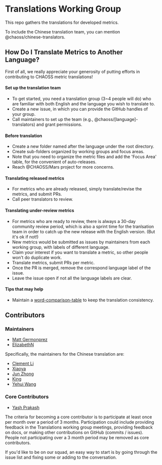 # Translations Working Group

This repo gathers the translations for developed metrics. 

To include the Chinese translation team, you can mention @chaoss/chinese-translators.

## How Do I Translate Metrics to Another Language?

First of all, we really appreciate your generosity of putting efforts in contributing to CHAOSS metric translations!

#### Set up the translation team
- To get started, you need a translation group (3~4 people will do) who are familiar with both English and the language you wish to translate to.
- Create a new issue, in which you can provide the GitHub handles of your group. 
- Call maintainers to set up the team (e.g., @chaoss/[language]-translators) and grant permissions.

#### Before translation
- Create a new folder named after the language under the root directory.
- Create sub-folders organized by working groups and focus areas.
- Note that you need to organize the metric files and add the 'Focus Area' table, for the convenient of auto-releases.
- Reach @CHAOSS/Mars project for more concerns.

#### Translating released metrics
- For metrics who are already released, simply translate/revise the metrics, and submit PRs.
- Call peer translators to review.

#### Translating under-review metrics
- For metrics who are ready to review, there is always a 30-day community review period, which is also a sprint time for the tranlsation team in order to catch up the new release with the English version. (But it's ok if not!)
- New metrics would be submitted as issues by maintainers from each working group, with labels of different language.
- Claim your interest if you want to translate a metric, so other people won't do duplicate work.
- Translate metrics, submit PRs per metric.
- Once the PR is merged, remove the correspond language label of the issue.
- Leave the issue open if not all the language labels are clear.

#### Tips that may help
- Maintain a [word-comparison-table](https://github.com/chaoss/translations/blob/main/chinese/english-chinese-comparison-table.md) to keep the translation consistency.


## Contributors

### Maintainers

- [Matt Germonprez](https://github.com/germonprez)
- [ElizabethN](https://github.com/ElizabethN)

Specifically, the maintainers for the Chinese translation are:

- [Clement Li](https://github.com/robekeane)
- [Xiaoya](https://github.com/xiaoya-Esther)
- [Jun Zhong](https://github.com/zhongjun2)
- [King](https://github.com/king-gao)
- [Yehui Wang](https://github.com/eyehwan)

### Core Contributors

- [Yash Prakash](https://github.com/yash2002109)

The criteria for becoming a core contributor is to participate at least once per month over a period of 3 months. Participation could include providing feedback in the Translations working group meetings, providing feedback on docs, or making other contributions on GitHub (commits / issues). People not participating over a 3 month period may be removed as core contributors.

If you'd like to be on our squad, an easy way to start is by going through the issue list and fixing some or adding to the conversation.

